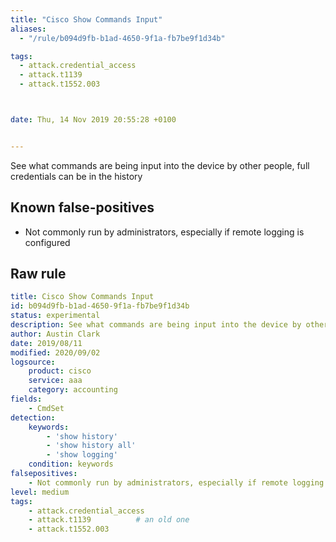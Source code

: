 ```yaml
---
title: "Cisco Show Commands Input"
aliases:
  - "/rule/b094d9fb-b1ad-4650-9f1a-fb7be9f1d34b"

tags:
  - attack.credential_access
  - attack.t1139
  - attack.t1552.003



date: Thu, 14 Nov 2019 20:55:28 +0100


---
```


See what commands are being input into the device by other people, full credentials can be in the history

<!--more-->


## Known false-positives

* Not commonly run by administrators, especially if remote logging is configured




## Raw rule
```yaml
title: Cisco Show Commands Input
id: b094d9fb-b1ad-4650-9f1a-fb7be9f1d34b
status: experimental
description: See what commands are being input into the device by other people, full credentials can be in the history
author: Austin Clark
date: 2019/08/11
modified: 2020/09/02
logsource:
    product: cisco
    service: aaa
    category: accounting
fields:
    - CmdSet
detection:
    keywords:
        - 'show history'
        - 'show history all'
        - 'show logging'
    condition: keywords
falsepositives:
    - Not commonly run by administrators, especially if remote logging is configured
level: medium
tags:
    - attack.credential_access
    - attack.t1139          # an old one
    - attack.t1552.003
    
```
